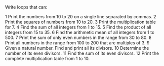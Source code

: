 Write loops that can:

1 Print the numbers from 10 to 20 on a single line separated by commas.
2 Print the squares of numbers from 10 to 20.
3 Print the multiplication table for 7.
4 Find the sum of all integers from 1 to 15.
5 Find the product of all integers from 15 to 35.
6 Find the arithmetic mean of all integers from 1 to 500.
7 Print the sum of only even numbers in the range from 30 to 80.
8 Print all numbers in the range from 100 to 200 that are multiples of 3.
9 Given a natural number. Find and print all its divisors.
10 Determine the number of its even divisors.
11 Find the sum of its even divisors.
12 Print the complete multiplication table from 1 to 10.
